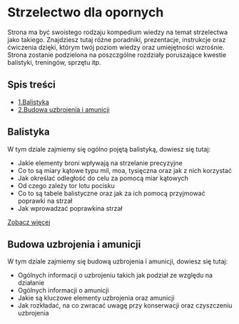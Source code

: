 # Strzelectwo dla opornych

Strona ma być swoistego rodzaju kompedium wiedzy na temat strzelectwa jako takiego. Znajdziesz tutaj różne poradniki, prezentacje, instrukcje oraz ćwiczenia dzięki, którym twój poziom wiedzy oraz umiejętności wzrośnie. Strona zostanie podzielona na poszczgólne rozdziały poruszające kwestie balistyki, treningów, sprzętu itp.

## Spis treści
- [1.Balistyka](#Balistyka)
- [2.Budowa uzbrojenia i amunicji](#Budowa-uzbrojenia-i-amunicji)

## Balistyka
W tym dziale zajmiemy się ogólno pojętą balistyką, dowiesz się tutaj:
- Jakie elementy broni wpływają na strzelanie precyzyjne
- Co to są miary kątowe typu mil, moa, tysięczna oraz jak z nich korzystać
- Jak określać odległość do celu za pomocą miar kątowych
- Od czego zależy tor lotu pocisku
- Co to są tabele balistyczne oraz jak za ich pomocą przyjmować poprawki na strzał
- Jak wprowadzać poprawkina strzał
  
[Zobacz więcej](/balistyka.md)

## Budowa uzbrojenia i amunicji
W tym dziale zajmiemy się budową uzbrojenia i amunicji, dowiesz się tutaj:
- Ogólnych informacji o uzbrojeniu takich jak podział ze względu na działanie
- Ogólnych informacji o amunicji
- Jakie są kluczowe elementy uzbrojenia oraz amunicji
- Jak rozkładać, na co zwracać uwagę przy konserwacji oraz czyszczeniu uzbrojenia
